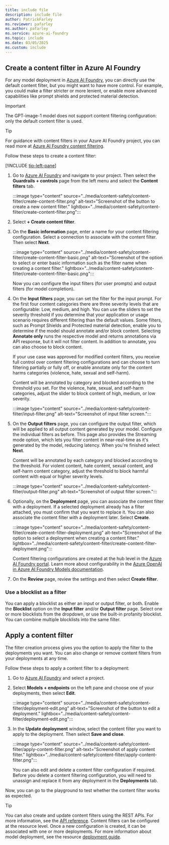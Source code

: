 ```yaml
---
title: include file
description: include file
author: PatrickFarley
ms.reviewer: pafarley
ms.author: pafarley
ms.service: azure-ai-foundry
ms.topic: include
ms.date: 03/05/2025
ms.custom: include
---
```



## Create a content filter in Azure AI Foundry

For any model deployment in [Azure AI Foundry](https://ai.azure.com), you can directly use the default content filter, but you might want to have more control. For example, you could make a filter stricter or more lenient, or enable more advanced capabilities like prompt shields and protected material detection.

> [!IMPORTANT]
> The GPT-image-1 model does not support content filtering configuration: only the default content filter is used.

> [!TIP]
> For guidance with content filters in your Azure AI Foundry project, you can read more at [Azure AI Foundry content filtering](/azure/ai-studio/concepts/content-filtering).

Follow these steps to create a content filter:

[!INCLUDE [tip-left-pane](tip-left-pane.md)]

1. Go to [Azure AI Foundry](https://ai.azure.com) and navigate to your project. Then select the **Guardrails + controls** page from the left menu and select the **Content filters** tab.

    :::image type="content" source="../media/content-safety/content-filter/create-content-filter.png" alt-text="Screenshot of the button to create a new content filter." lightbox="../media/content-safety/content-filter/create-content-filter.png":::
1. Select **+ Create content filter**.
1. On the **Basic information** page, enter a name for your content filtering configuration. Select a connection to associate with the content filter. Then select **Next**.

    :::image type="content" source="../media/content-safety/content-filter/create-content-filter-basic.png" alt-text="Screenshot of the option to select or enter basic information such as the filter name when creating a content filter." lightbox="../media/content-safety/content-filter/create-content-filter-basic.png":::

    Now you can configure the input filters (for user prompts) and output filters (for model completion). 
1. On the **Input filters** page, you can set the filter for the input prompt. For the first four content categories there are three severity levels that are configurable: Low, medium, and high. You can use the sliders to set the severity threshold if you determine that your application or usage scenario requires different filtering than the default values. 
    Some filters, such as Prompt Shields and Protected material detection, enable you to determine if the model should annotate and/or block content. Selecting **Annotate only** runs the respective model and returns annotations via API response, but it will not filter content. In addition to annotate, you can also choose to block content.

    If your use case was approved for modified content filters, you receive full control over content filtering configurations and can choose to turn filtering partially or fully off, or enable annotate only for the content harms categories (violence, hate, sexual and self-harm).

    Content will be annotated by category and blocked according to the threshold you set. For the violence, hate, sexual, and self-harm categories, adjust the slider to block content of high, medium, or low severity.

    :::image type="content" source="../media/content-safety/content-filter/input-filter.png" alt-text="Screenshot of input filter screen.":::
1. On the **Output filters** page, you can configure the output filter, which will be applied to all output content generated by your model. Configure the individual filters as before. This page also provides the Streaming mode option, which lets you filter content in near-real-time as it's generated by the model, reducing latency. When you're finished select **Next**. 
    
    Content will be annotated by each category and blocked according to the threshold. For violent content, hate content, sexual content, and self-harm content category, adjust the threshold to block harmful content with equal or higher severity levels.

    :::image type="content" source="../media/content-safety/content-filter/output-filter.png" alt-text="Screenshot of output filter screen.":::
1. Optionally, on the **Deployment** page, you can associate the content filter with a deployment. If a selected deployment already has a filter attached, you must confirm that you want to replace it. You can also associate the content filter with a deployment later. Select **Create**.

    :::image type="content" source="../media/content-safety/content-filter/create-content-filter-deployment.png" alt-text="Screenshot of the option to select a deployment when creating a content filter." lightbox="../media/content-safety/content-filter/create-content-filter-deployment.png":::

    Content filtering configurations are created at the hub level in the [Azure AI Foundry portal](https://ai.azure.com). Learn more about configurability in the [Azure OpenAI in Azure AI Foundry Models documentation](/azure/ai-services/openai/how-to/content-filters).


1. On the **Review** page, review the settings and then select **Create filter**.

### Use a blocklist as a filter

You can apply a blocklist as either an input or output filter, or both. Enable the **Blocklist** option on the **Input filter** and/or **Output filter** page. Select one or more blocklists from the dropdown, or use the built-in profanity blocklist. You can combine multiple blocklists into the same filter.

## Apply a content filter

The filter creation process gives you the option to apply the filter to the deployments you want. You can also change or remove content filters from your deployments at any time.

Follow these steps to apply a content filter to a deployment:

1. Go to [Azure AI Foundry](https://ai.azure.com) and select a project.
1. Select **Models + endpoints** on the left pane and choose one of your deployments, then select **Edit**.

    :::image type="content" source="../media/content-safety/content-filter/deployment-edit.png" alt-text="Screenshot of the button to edit a deployment." lightbox="../media/content-safety/content-filter/deployment-edit.png":::

1. In the **Update deployment** window, select the content filter you want to apply to the deployment. Then select **Save and close**.

    :::image type="content" source="../media/content-safety/content-filter/apply-content-filter.png" alt-text="Screenshot of apply content filter." lightbox="../media/content-safety/content-filter/apply-content-filter.png":::

    You can also edit and delete a content filter configuration if required. Before you delete a content filtering configuration, you will need to unassign and replace it from any deployment in the **Deployments** tab.

Now, you can go to the playground to test whether the content filter works as expected.

> [!TIP]
> You can also create and update content filters using the REST APIs. For more information, see the [API reference](/rest/api/aiservices/accountmanagement/rai-policies/create-or-update). Content filters can be configured at the resource level. Once a new configuration is created, it can be associated with one or more deployments. For more information about model deployment, see the resource [deployment guide](../../ai-services/openai/how-to/create-resource.md). 

